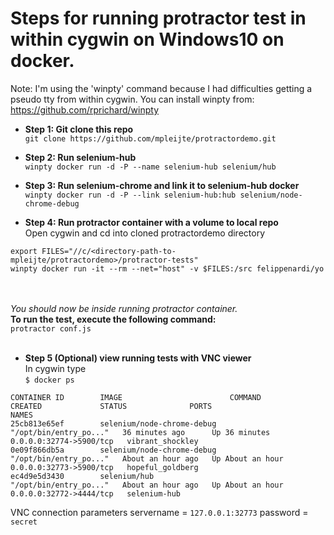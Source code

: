 # Steps for running protractor test in within cygwin on Windows10 on docker. 

Note: I'm using the 'winpty' command because I had difficulties getting a pseudo tty from within cygwin. 
You can install winpty from: https://github.com/rprichard/winpty



* **Step 1: Git clone this repo**<br />
```git clone https://github.com/mpleijte/protractordemo.git```

* **Step 2: Run selenium-hub**<br />
```winpty docker run -d -P --name selenium-hub selenium/hub```


* **Step 3: Run selenium-chrome and link it to selenium-hub docker**<br />
```winpty docker run -d -P --link selenium-hub:hub selenium/node-chrome-debug```


* **Step 4: Run protractor container with a volume to local repo**<br />
Open cygwin and cd into cloned protractordemo directory<br />
```
export FILES="//c/<directory-path-to-mpleijte/protractordemo>/protractor-tests"
winpty docker run -it --rm --net="host" -v $FILES:/src felippenardi/yo
```
<br /><br />
_You should now be inside running protractor container._ 
<br />**To run the test, execute the following command:** <br />
```protractor conf.js```
<br />
<br />
* **Step 5 (Optional) view running tests with VNC viewer**
<br /> In cygwin type<br />
```$ docker ps```
````
CONTAINER ID        IMAGE                        COMMAND                  CREATED             STATUS              PORTS                     NAMES
25cb813e65ef        selenium/node-chrome-debug   "/opt/bin/entry_po..."   36 minutes ago      Up 36 minutes       0.0.0.0:32774->5900/tcp   vibrant_shockley
0e09f866db5a        selenium/node-chrome-debug   "/opt/bin/entry_po..."   About an hour ago   Up About an hour    0.0.0.0:32773->5900/tcp   hopeful_goldberg
ec4d9e5d3430        selenium/hub                 "/opt/bin/entry_po..."   About an hour ago   Up About an hour    0.0.0.0:32772->4444/tcp   selenium-hub
````

VNC connection parameters
servername = ```127.0.0.1:32773```
password = ```secret```


